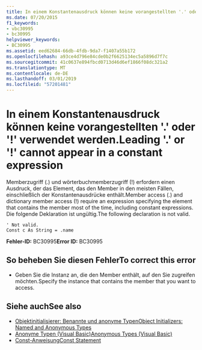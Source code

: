 ```yaml
---
title: In einem Konstantenausdruck können keine vorangestellten '.' oder '!' verwendet werden.
ms.date: 07/20/2015
f1_keywords:
- vbc30995
- bc30995
helpviewer_keywords:
- BC30995
ms.assetid: eed62684-66db-4fdb-9da7-f1407a55b172
ms.openlocfilehash: a93ce4d796e84cde0b2f6625134ec5a5896d7f7c
ms.sourcegitcommit: 41c0637e894fbcd0713d46d6ef1866f08dc321a2
ms.translationtype: MT
ms.contentlocale: de-DE
ms.lasthandoff: 03/01/2019
ms.locfileid: "57201481"
---
```

# <a name="leading--or--cannot-appear-in-a-constant-expression"></a><span data-ttu-id="9f7b9-102">In einem Konstantenausdruck können keine vorangestellten '.' oder '!' verwendet werden.</span><span class="sxs-lookup"><span data-stu-id="9f7b9-102">Leading '.' or '!' cannot appear in a constant expression</span></span>
<span data-ttu-id="9f7b9-103">Memberzugriff (.) und wörterbuchmemberzugriff (!) erfordern einen Ausdruck, der das Element, das den Member in den meisten Fällen, einschließlich der Konstantenausdrücke enthält.</span><span class="sxs-lookup"><span data-stu-id="9f7b9-103">Member access (.) and dictionary member access (!) require an expression specifying the element that contains the member most of the time, including constant expressions.</span></span> <span data-ttu-id="9f7b9-104">Die folgende Deklaration ist ungültig.</span><span class="sxs-lookup"><span data-stu-id="9f7b9-104">The following declaration is not valid.</span></span>  
  
```  
' Not valid.  
Const c As String = .name  
```  
  
 <span data-ttu-id="9f7b9-105">**Fehler-ID:** BC30995</span><span class="sxs-lookup"><span data-stu-id="9f7b9-105">**Error ID:** BC30995</span></span>  
  
## <a name="to-correct-this-error"></a><span data-ttu-id="9f7b9-106">So beheben Sie diesen Fehler</span><span class="sxs-lookup"><span data-stu-id="9f7b9-106">To correct this error</span></span>  
  
-   <span data-ttu-id="9f7b9-107">Geben Sie die Instanz an, die den Member enthält, auf den Sie zugreifen möchten.</span><span class="sxs-lookup"><span data-stu-id="9f7b9-107">Specify the instance that contains the member that you want to access.</span></span>  
  
## <a name="see-also"></a><span data-ttu-id="9f7b9-108">Siehe auch</span><span class="sxs-lookup"><span data-stu-id="9f7b9-108">See also</span></span>
- [<span data-ttu-id="9f7b9-109">Objektinitialisierer: Benannte und anonyme Typen</span><span class="sxs-lookup"><span data-stu-id="9f7b9-109">Object Initializers: Named and Anonymous Types</span></span>](../../visual-basic/programming-guide/language-features/objects-and-classes/object-initializers-named-and-anonymous-types.md)
- [<span data-ttu-id="9f7b9-110">Anonyme Typen (Visual Basic)</span><span class="sxs-lookup"><span data-stu-id="9f7b9-110">Anonymous Types (Visual Basic)</span></span>](../programming-guide/language-features/objects-and-classes/anonymous-types.md)
- [<span data-ttu-id="9f7b9-111">Const-Anweisung</span><span class="sxs-lookup"><span data-stu-id="9f7b9-111">Const Statement</span></span>](../../visual-basic/language-reference/statements/const-statement.md)

